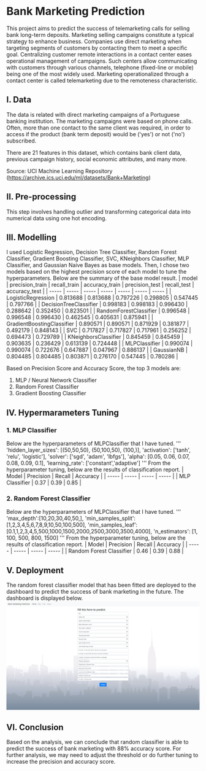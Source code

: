 # Bank Marketing Prediction

This project aims to predict the success of telemarketing calls for selling bank long-term deposits. Marketing selling campaigns constitute a typical strategy to enhance business. Companies use direct marketing when targeting segments of customers by contacting them to meet a specific goal. Centralizing customer remote interactions in a contact center eases operational management of campaigns. Such centers allow communicating with customers through various channels, telephone (fixed-line or mobile) being one of the most widely used. Marketing operationalized through a contact center is called telemarketing due to the remoteness characteristic. 

## I. Data
The data is related with direct marketing campaigns of a Portuguese banking institution. The marketing campaigns were based on phone calls. Often, more than one contact to the same client was required, in order to access if the product (bank term deposit) would be ('yes') or not ('no') subscribed.

There are 21 features in this dataset, which contains bank client data, previous campaign history, social economic attributes, and many more.

Source: UCI Machine Learning Repository (https://archive.ics.uci.edu/ml/datasets/Bank+Marketing)

## II. Pre-processing
This step involves handling outlier and transforming categorical data into numerical data using one hot encoding.

## III. Modelling
I used Logistic Regression, Decision Tree Classifier, Random Forest Classifier, Gradient Boosting Classifier, SVC, KNeighbors Classifier, MLP Classifier, and Gaussian Naive Bayes as base models. Then, I chose two models based on the highest precision score of each model to tune the hyperparameters. Below are the summary of the base model result.
| model | precision_train | recall_train | accuracy_train | precision_test | recall_test | accuracy_test |
| ----- | ----- | ----- | ----- | ----- | ----- | ----- |
| LogisticRegression | 0.813688 | 0.813688 | 0.797226 | 0.298805 | 0.547445 | 0.797766 |
| DecisionTreeClassifier | 0.998183 | 0.998183 | 0.996430 | 0.288642 | 0.352450 | 0.823501 |
| RandomForestClassifier | 0.996548 | 0.996548 | 0.996430 | 0.462545 | 0.405631 | 0.875941 |
| GradientBoostingClassifier | 0.890571 | 0.890571 | 0.871929 | 0.381877 | 0.492179 | 0.848143 |
| SVC | 0.717827 | 0.717827 | 0.717961 | 0.256252 | 0.694473 | 0.729789 |
| KNeighborsClassifier | 0.845459 | 0.845459 | 0.903635 | 0.236429 | 0.613139 | 0.724448 |
| MLPClassifier | 0.990074 | 0.990074 | 0.722676 | 0.647887 | 0.047967 | 0.886137 |
| GaussianNB | 0.804485 | 0.804485 | 0.803871 | 0.276170 | 0.547445 | 0.780286 |

Based on Precision Score and Accuracy Score, the top 3 models are:

1. MLP / Neural Network Classifier
2. Random Forest Classifier
3. Gradient Boosting Classifier

## IV. Hypermarameters Tuning
### 1. MLP Classifier
Below are the hyperparameters of MLPClassifier that I have tuned.
'''
'hidden_layer_sizes': [(50,50,50), (50,100,50), (100,)],
'activation': ['tanh', 'relu', 'logistic'],
'solver': ['sgd', 'adam', 'lbfgs'],
'alpha': [0.05, 0.06, 0.07, 0.08, 0.09, 0.1],
'learning_rate': ['constant','adaptive']
'''
From the hyperparameter tuning, below are the results of classification report.
| Model | Precision | Recall | Accuracy |
| ----- | ----- | ----- | ----- |
| MLP Classifier | 0.37 | 0.39 | 0.85 |

### 2. Random Forest Classifier
Below are the hyperparameters of MLPClassifier that I have tuned.
'''
'max_depth':[10,20,30,40,50,],
'min_samples_split':[1,2,3,4,5,6,7,8,9,10,50,100,500],
'min_samples_leaf': [0.1,1,2,3,4,5,500,1000,1500,2000,2500,3000,3500,4000],
'n_estimators': [1, 100, 500, 800, 1500]
'''
From the hyperparameter tuning, below are the results of classification report.
| Model | Precision | Recall | Accuracy |
| ----- | ----- | ----- | ----- |
| Random Forest Classifier | 0.46 | 0.39 | 0.88 |

## V. Deployment
The random forest classifier model that has been fitted are deployed to the dashboard to predict the success of bank marketing in the future. The dashboard is displayed below.
![Deployment](/ss.png)

## VI. Conclusion
Based on the analysis, we can conclude that random classifier is able to predict the success of bank marketing with 88% accuracy score. For further analysis, we may need to adjust the threshold or do further tuning to increase the precision and accuracy score.
